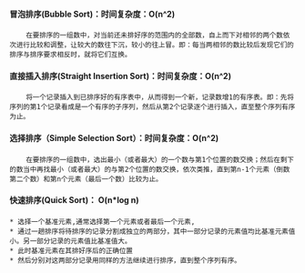 #### 冒泡排序(Bubble Sort)：时间复杂度：O(n^2)
	    在要排序的一组数中，对当前还未排好序的范围内的全部数，自上而下对相邻的两个数依次进行比较和调整，让较大的数往下沉，较小的往上冒。即：每当两相邻的数比较后发现它们的排序与排序要求相反时，就将它们互换。

#### 直接插入排序(Straight Insertion Sort)：时间复杂度：O(n^2)
	    将一个记录插入到已排序好的有序表中，从而得到一个新，记录数增1的有序表。即：先将序列的第1个记录看成是一个有序的子序列，然后从第2个记录逐个进行插入，直至整个序列有序为止。

#### 选择排序（Simple Selection Sort）：时间复杂度：O(n^2)
	    在要排序的一组数中，选出最小（或者最大）的一个数与第1个位置的数交换；然后在剩下的数当中再找最小（或者最大）的与第2个位置的数交换，依次类推，直到第n-1个元素（倒数第二个数）和第n个元素（最后一个数）比较为止。

#### 快速排序(Quick Sort)： O(n*log n)
	* 选择一个基准元素,通常选择第一个元素或者最后一个元素,
	* 通过一趟排序将待排序的记录分割成独立的两部分，其中一部分记录的元素值均比基准元素值小。另一部分记录的元素值比基准值大。
	* 此时基准元素在其排好序后的正确位置
	* 然后分别对这两部分记录用同样的方法继续进行排序，直到整个序列有序。